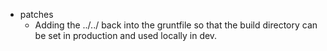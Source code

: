 * patches
    * Adding the ../../ back into the gruntfile so that the build directory can be set in production and used locally in dev.